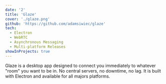 ```yaml
---
date: '2'
title: 'Glaze'
cover: './glaze.png'
github: 'https://github.com/adamsiwiec/glaze'
tech:
  - Electron
  - WebRTC
  - Asynchronous Messaging
  - Multi-platform Releases
showInProjects: true
---
```


Glaze is a desktop app designed to connect you immediately to whatever "room" you want to be in. No central servers, no downtime, no lag. It is built with Electron and available for all majors platforms.
